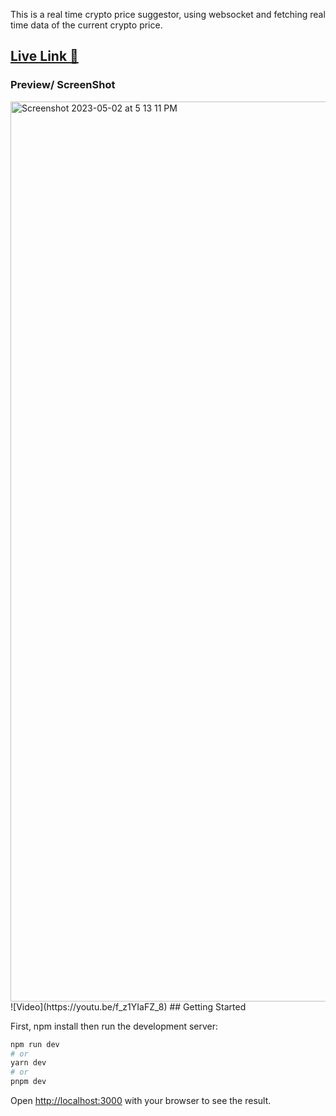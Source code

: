 This is a real time crypto price suggestor, using websocket and fetching real time data of the current crypto price.

## [Live Link 🚀](https://neo-fi-assignment-abhishek.vercel.app/)

### Preview/ ScreenShot
<img width="1440" alt="Screenshot 2023-05-02 at 5 13 11 PM" src="https://user-images.githubusercontent.com/56172425/235656924-c7415066-6cf7-4f7e-a8c8-ee0fcb2105fb.png">
![Video](https://youtu.be/f_z1YIaFZ_8)
## Getting Started

First,
npm install
then 
run the development server:

```bash
npm run dev
# or
yarn dev
# or
pnpm dev
```

Open [http://localhost:3000](http://localhost:3000) with your browser to see the result.



